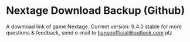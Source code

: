 # Nextage Download Backup (Github)
A download link of game Nextage.
Current version: 9.4.0 stable
for more questions & feedback, send e-mail to hanseofficial@outlook.com plz
